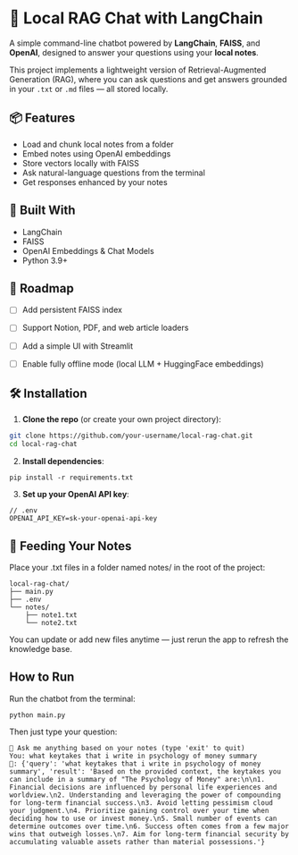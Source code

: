 # 🧠 Local RAG Chat with LangChain

A simple command-line chatbot powered by **LangChain**, **FAISS**, and **OpenAI**, designed to answer your questions using your **local notes**.

This project implements a lightweight version of Retrieval-Augmented Generation (RAG), where you can ask questions and get answers grounded in your `.txt` or `.md` files — all stored locally.


## 📦 Features

- Load and chunk local notes from a folder
- Embed notes using OpenAI embeddings
- Store vectors locally with FAISS
- Ask natural-language questions from the terminal
- Get responses enhanced by your notes

## 🧩 Built With
- LangChain
- FAISS
- OpenAI Embeddings & Chat Models
- Python 3.9+

## 📌 Roadmap
 - [ ] Add persistent FAISS index
 - [ ] Support Notion, PDF, and web article loaders
 - [ ] Add a simple UI with Streamlit
 - [ ] Enable fully offline mode (local LLM + HuggingFace embeddings)


## 🛠️ Installation

1. **Clone the repo** (or create your own project directory):

```bash
git clone https://github.com/your-username/local-rag-chat.git
cd local-rag-chat
```

2. **Install dependencies**:

```
pip install -r requirements.txt
```

3. **Set up your OpenAI API key**:
```
// .env
OPENAI_API_KEY=sk-your-openai-api-key
```

## 📝 Feeding Your Notes
Place your .txt files in a folder named notes/ in the root of the project:
```
local-rag-chat/
├── main.py
├── .env
└── notes/
    ├── note1.txt
    └── note2.txt
```
You can update or add new files anytime — just rerun the app to refresh the knowledge base.

## How to Run
Run the chatbot from the terminal:
```
python main.py
```

Then just type your question:
```
🧠 Ask me anything based on your notes (type 'exit' to quit)
You: what keytakes that i write in psychology of money summary
🤖: {'query': 'what keytakes that i write in psychology of money summary', 'result': 'Based on the provided context, the keytakes you can include in a summary of "The Psychology of Money" are:\n\n1. Financial decisions are influenced by personal life experiences and worldview.\n2. Understanding and leveraging the power of compounding for long-term financial success.\n3. Avoid letting pessimism cloud your judgment.\n4. Prioritize gaining control over your time when deciding how to use or invest money.\n5. Small number of events can determine outcomes over time.\n6. Success often comes from a few major wins that outweigh losses.\n7. Aim for long-term financial security by accumulating valuable assets rather than material possessions.'}
```
